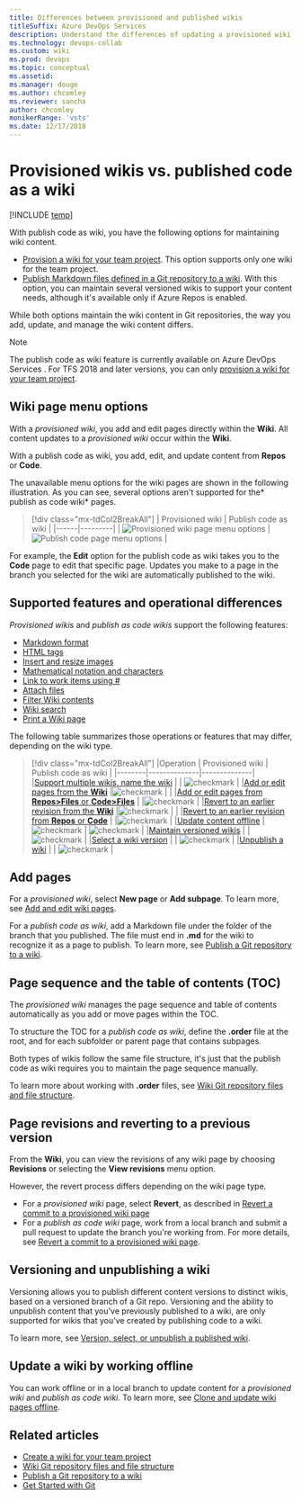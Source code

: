 ```yaml
---
title: Differences between provisioned and published wikis
titleSuffix: Azure DevOps Services
description: Understand the differences of updating a provisioned wiki for a team project versus files you publish from a Git repository in Azure DevOps 
ms.technology: devops-collab
ms.custom: wiki
ms.prod: devops
ms.topic: conceptual
ms.assetid:
ms.manager: douge
ms.author: chcomley
ms.reviewer: sancha
author: chcomley
monikerRange: 'vsts'
ms.date: 12/17/2018  
---
```


# Provisioned wikis vs. published code as a wiki

[!INCLUDE [temp](../../_shared/version-vsts-tfs-2018.md)]

<!--- Supports https://go.microsoft.com/fwlink/?linkid=866310 -->

With publish code as wiki, you have the following options for maintaining wiki content.

- [Provision a wiki for your team project](wiki-create-repo.md). This option supports only one wiki for the team project.
- [Publish Markdown files defined in a Git repository to a wiki](publish-repo-to-wiki.md). With this option, you can maintain several versioned wikis to support your content needs, although it's available only if Azure Repos is enabled.

While both options maintain the wiki content in Git repositories, the way you add, update, and manage the wiki content differs.

> [!NOTE]  
> The publish code as wiki feature is currently available on Azure DevOps Services . For TFS 2018 and later versions, you can only [provision a wiki for your team project](wiki-create-repo.md).  

## Wiki page menu options

With a *provisioned wiki*, you add and edit pages directly within the **Wiki**. All content updates to a *provisioned wiki* occur within the **Wiki**.

With a publish code as wiki, you add, edit, and update content from **Repos** or **Code**.

The unavailable menu options for the wiki pages are shown in the following illustration. As you can see, several options aren't supported for the* publish as code wiki* pages.

> [!div class="mx-tdCol2BreakAll"]
> |    Provisioned wiki    | Publish code as wiki |
> |------|---------|
> | ![Provisioned wiki page menu options](_img/wiki/diff-menu-options-provisioned.png) | ![Publish code page menu options](_img/wiki/diff-menu-options.png) |

For example, the **Edit** option for the publish code as wiki takes you to the **Code** page to edit that specific page. Updates you make to a page in the branch you selected for the wiki are automatically published to the wiki.  

## Supported features and operational differences

*Provisioned wikis* and *publish as code wikis* support the following features:

- [Markdown format](markdown-guidance.md)
- [HTML tags](markdown-guidance.md#html)
- [Insert and resize images](markdown-guidance.md#images)
- [Mathematical notation and characters](markdown-guidance.md#mathematical-notation)
- [Link to work items using #](markdown-guidance.md#link-work-items)
- [Attach files](markdown-guidance.md#attach)
- [Filter Wiki contents](filter-print-wiki.md)
- [Wiki search](search-wiki.md)  
- [Print a Wiki page](filter-print-wiki.md)

The following table summarizes those operations or features that may differ, depending on the wiki type.  

> [!div class="mx-tdCol2BreakAll"]
> |Operation |    Provisioned wiki    | Publish code as wiki |
> |--------|--------------|--------------|  
> |[Support multiple wikis, name the wiki](publish-repo-to-wiki.md)  |  | ![checkmark](_img/checkmark.png) |
> |[Add or edit pages from the **Wiki**](add-edit-wiki.md) |![checkmark](_img/checkmark.png) |  |
> |[Add or edit pages from **Repos>Files** or **Code>Files**](publish-repo-to-wiki.md) |  |![checkmark](_img/checkmark.png)  |
> |[Revert to an earlier revision from the **Wiki**](wiki-view-history.md#revert-provision) |![checkmark](_img/checkmark.png) |  |
> |[Revert to an earlier revision from **Repos** or **Code**](wiki-view-history.md#revert-publish) |  |![checkmark](_img/checkmark.png)  |
> |[Update content offline](wiki-update-offline.md) | ![checkmark](_img/checkmark.png) | ![checkmark](_img/checkmark.png) |
> |[Maintain versioned wikis](#versioning) |  | ![checkmark](_img/checkmark.png) |
> |[Select a wiki version](wiki-select-unpublish-versions.md) |  | ![checkmark](_img/checkmark.png) |
> |[Unpublish a wiki](wiki-select-unpublish-versions.md) |  | ![checkmark](_img/checkmark.png) |

<a id="add-pages"></a>

## Add pages

For a *provisioned wiki*, select **New page** or **Add subpage**. To learn more, see [Add and edit wiki pages](add-edit-wiki.md#add-page).

For a *publish code as wiki*, add a Markdown file under the folder of the branch that you published. The file must end in **.md** for the wiki to recognize it as a page to publish. To learn more, see [Publish a Git repository to a wiki](add-edit-wiki.md#add-page).

<a id="toc"></a>

## Page sequence and the table of contents (TOC)

The *provisioned wiki* manages the page sequence and table of contents automatically as you add or move pages within the TOC.

To structure the TOC for a *publish code as wiki*, define the **.order** file at the root, and for each subfolder or parent page that contains subpages.

Both types of wikis follow the same file structure, it's just that the publish code as wiki requires you to maintain the page sequence manually.

To learn more about working with **.order** files, see  [Wiki Git repository files and file structure](wiki-file-structure.md#order-file).

<a id="revisions"></a>

## Page revisions and reverting to a previous version

From the **Wiki**, you can view the revisions of any wiki page by choosing **Revisions** or selecting the **View revisions** menu option.

However, the revert process differs depending on the wiki page type.  

- For a *provisioned wiki* page, select **Revert**, as described in [Revert a commit to a provisioned wiki page](wiki-view-history.md#revert-provision)
- For a *publish as code wiki* page, work from a local branch and submit a pull request to update the branch you're working from. For more details, see [Revert a commit to a provisioned wiki page](wiki-view-history.md#revert-publish).

<a id="versioning"></a>

## Versioning and unpublishing a wiki

Versioning allows you to publish different content versions to distinct wikis, based on a versioned branch of a Git repo. Versioning and the ability to unpublish content that you've previously published to a wiki, are only supported for wikis that you've created by publishing code to a wiki.

To learn more, see [Version, select, or unpublish a published wiki](wiki-select-unpublish-versions.md).

## Update a wiki by working offline

You can work offline or in a local branch to update content for a  *provisioned wiki* and *publish as code wiki*. To learn more, see [Clone and update wiki pages offline](wiki-update-offline.md).

## Related articles

- [Create a wiki for your team project](./wiki-create-repo.md)
- [Wiki Git repository files and file structure](wiki-file-structure.md)
- [Publish a Git repository to a wiki](publish-repo-to-wiki.md)
- [Get Started with Git](../../repos/git/gitquickstart.md)
